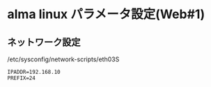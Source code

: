 # alma linux パラメータ設定(Web#1)

## ネットワーク設定

/etc/sysconfig/network-scripts/eth03S

```bash:追記
IPADDR=192.168.10
PREFIX=24
```


